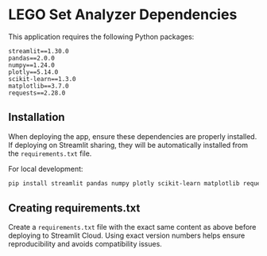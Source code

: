 # LEGO Set Analyzer Dependencies

This application requires the following Python packages:

```
streamlit==1.30.0
pandas==2.0.0
numpy==1.24.0
plotly==5.14.0
scikit-learn==1.3.0
matplotlib==3.7.0
requests==2.28.0
```

## Installation

When deploying the app, ensure these dependencies are properly installed. If deploying on Streamlit sharing, they will be automatically installed from the `requirements.txt` file.

For local development:

```bash
pip install streamlit pandas numpy plotly scikit-learn matplotlib requests
```

## Creating requirements.txt

Create a `requirements.txt` file with the exact same content as above before deploying to Streamlit Cloud. Using exact version numbers helps ensure reproducibility and avoids compatibility issues.